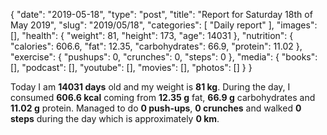{
    "date": "2019-05-18",
    "type": "post",
    "title": "Report for Saturday 18th of May 2019",
    "slug": "2019\/05\/18",
    "categories": [
        "Daily report"
    ],
    "images": [],
    "health": {
        "weight": 81,
        "height": 173,
        "age": 14031
    },
    "nutrition": {
        "calories": 606.6,
        "fat": 12.35,
        "carbohydrates": 66.9,
        "protein": 11.02
    },
    "exercise": {
        "pushups": 0,
        "crunches": 0,
        "steps": 0
    },
    "media": {
        "books": [],
        "podcast": [],
        "youtube": [],
        "movies": [],
        "photos": []
    }
}

Today I am <strong>14031 days</strong> old and my weight is <strong>81 kg</strong>. During the day, I consumed <strong>606.6 kcal</strong> coming from <strong>12.35 g</strong> fat, <strong>66.9 g</strong> carbohydrates and <strong>11.02 g</strong> protein. Managed to do <strong>0 push-ups</strong>, <strong>0 crunches</strong> and walked <strong>0 steps</strong> during the day which is approximately <strong>0 km</strong>.
